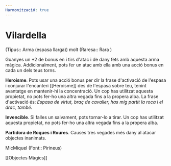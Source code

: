 ```yaml
---
Harmonització: true
---
```

# Vilardella

(Tipus:: Arma (espasa llarga)) molt (Raresa:: Rara )

Guanyes un +2 de bonus en i tirs d'atac i de dany fets amb aquesta arma màgica. Addicionalment, pots fer un atac amb ella amb una acció bonus en cada un dels teus torns.

**Heroisme**. Pots usar una acció bonus per dir la frase d'activació de l'espasa i conjurar l'encanteri [[Heroisme]] des de l'espasa sobre teu, tenint avantatge en mantenir-hi la concentració. Un cop has utilitzat aquesta propietat, no pots fer-ho una altra vegada fins a la propera alba. La frase d'activació és: *Espasa de virtut, braç de cavaller, has mig partit la roca i el drac, també.* 

**Invencible**. Si falles un salvament, pots tornar-lo a tirar. Un cop has utilitzat aquesta propietat, no pots fer-ho una altra vegada fins a la propera alba.

**Partidora de Roques i Roures**. Causes tres vegades més dany al atacar objectes inanimats.

MicMiquel (Font:: Pirineus)

[[Objectes Màgics]]